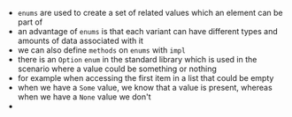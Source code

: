 -  `enums` are used to create a set of related values which an element can be part of
-  an advantage of `enums` is that each variant can have different types and amounts of data associated with it
-  we can also define `methods` on `enums` with `impl`
-  there is an `Option` `enum` in the standard library which is used in the scenario where a value could be something or nothing
-  for example when accessing the first item in a list that could be empty
-  when we have a `Some` value, we know that a value is present, whereas when we have a `None` value we don't
-
